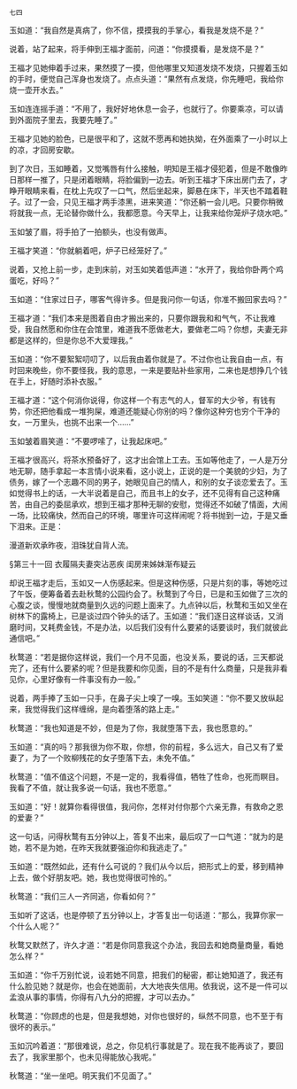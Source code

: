     七四 

   玉如道：“我自然是真病了，你不信，摸摸我的手掌心，看我是发烧不是？”

   说着，站了起来，将手伸到王福才面前，问道：“你摸摸看，是发烧不是？”

   王福才见她伸着手过来，果然摸了一摸，但他哪里又知道发烧不发烧，只握着玉如的手时，便觉自己浑身也发烧了。点点头道：“果然有点发烧，你先睡吧，我给你烧一壶开水去。”

   玉如连连摇手道：“不用了，我好好地休息一会子，也就行了。你要乘凉，可以请到外面院子里去，我要先睡了。”

   王福才见她的脸色，已是很平和了，这就不愿再和她执拗，在外面乘了一小时以上的凉，才回房安歇。

   到了次日，玉如睡着，又觉嘴唇有什么接触，明知是王福才侵犯着，但是不敢像昨日那样一推了，只是闭着眼睛，将脸偏到一边去。听到王福才下床出房门去了，才睁开眼睛来看，在枕上先叹了一口气，然后坐起来，脚悬在床下，半天也不踏着鞋子。过了一会，只见王福才两手漆黑，进来笑道：“你还躺一会儿吧。只要你稍微将就我一点，无论替你做什么，我都愿意。今天早上，让我来给你笼炉子烧水吧。”

   玉如皱了眉，将手拍了一拍额头，也没有做声。

   王福才笑道：“你就躺着吧，炉子已经笼好了。”

   说着，又抢上前一步，走到床前，对玉如笑着低声道：“水开了，我给你卧两个鸡蛋吃，好吗？”

   玉如道：“住家过日子，哪客气得许多。但是我问你一句话，你准不搬回家去吗？”

   王福才道：“我们本来是图着自由才搬出来的，只要你跟我和和气气，不让我难受，我自然愿和你住在会馆里，难道我不愿做老大，要做老二吗？你想，夫妻无非都是这样的，但是你总不大爱理我。”

   玉如道：“你不要絮絮叨叨了，以后我由着你就是了。不过你也让我自由一点，有时回来晚些，你不要怪我，我的意思，一来是要贴补些家用，二来也是想挣几个钱在手上，好随时添补衣服。”

   王福才道：“这个何消你说得，你这样一个有志气的人，督军的大少爷，有钱有势，你还把他看成一堆狗屎，难道还能疑心你别的吗？像你这种穷也穷个干净的女，一万里头，也挑不出来一个……”

   玉如皱着眉笑道：“不要啰嗦了，让我起床吧。”

   王福才很高兴，将茶水预备好了，这才出会馆上工去。玉如等他走了，一人是万分地无聊，随手拿起一本言情小说来看，这小说上，正说的是一个美貌的少妇，为了债务，嫁了一个志趣不同的男子，她眼见自己的情人，和别的女子谈恋爱去了。玉如觉得书上的话，一大半说着是自己，而且书上的女子，还不见得有自己这种痛苦，由自己的委屈承欢，想到王福才那种无聊的安慰，觉得还不如破了情面，大闹一场，比较痛快，然而自己的环境，哪里许可这样闹呢？将书抛到一边，于是又垂下泪来。正是：

   漫道新欢承昨夜，泪珠犹自背人流。

   §第三十一回 衣履隔夫妻突沾恶疾 闺房来姊妹渐布疑云

   却说王福才走后，玉如又一人伤感起来。但是这种伤感，只是片刻的事，等她吃过了午饭，便筹备着去赴秋鹜的公园约会了。秋鹜到了今日，已是和玉如做了三次的心腹之谈，慢慢地就商量到久远的问题上面来了。九点钟以后，秋鹜和玉如又坐在树林下的露椅上，已是谈过四个钟头的话了。玉如道：“我们逐日这样谈话，又消磨时间，又耗费金钱，不是办法，以后我们没有什么要紧的话要谈时，我们就彼此通信吧。”

   秋鹜道：“若是据你这样说，我们一个月不见面，也没关系，要说的话，三天都说完了，还有什么要紧的呢？但是我要和你见面，目的不是有什么商量，只是我非看见你，心里好像有一件事没有办一般。”

   说着，两手捧了玉如一只手，在鼻子尖上嗅了一嗅。玉如笑道：“你不要又放纵起来，我觉得我们这样缠绵，是向着堕落的路上走。”

   秋鹜道：“我也知道是不妙，但是为了你，我就堕落下去，我也愿意的。”

   玉如道：“真的吗？那我很为你不取，你想，你的前程，多么远大，自己又有了爱妻了，为了一个败柳残花的女子堕落下去，未免不值。”

   秋鹜道：“值不值这个问题，不是一定的，我看得值，牺牲了性命，也死而瞑目。我看了不值，就让我多说一句话，我也不愿意。”

   玉如道：“好！就算你看得很值，我问你，怎样对付你那个六亲无靠，有救命之恩的爱妻？”

   这一句话，问得秋鹜有五分钟以上，答复不出来，最后叹了一口气道：“就为的是她，若不是为她，在昨天我就要强迫你和我逃走了。”

   玉如道：“既然如此，还有什么可说的？我们从今以后，把形式上的爱，移到精神上去，做个好朋友吧。她，我也觉得很可怜的。”

   秋鹜道：“我们三人一齐同逃，你看如何？”

   玉如听了这话，也是停顿了五分钟以上，才答复出一句话道：“那么，我算你家一个什么人呢？”

   秋鹜又默然了，许久才道：“若是你同意我这个办法，我回去和她商量商量，看她怎么样？”

   玉如道：“你千万别忙说，设若她不同意，把我们的秘密，都让她知道了，我还有什么脸见她？就是你，也会在她面前，大大地丧失信用。依我说，这不是一件可以孟浪从事的事情，你得有八九分的把握，才可以去办。”

   秋鹜道：“你顾虑的也是，但是我想她，对你也很好的，纵然不同意，也不至于有很坏的表示。”

   玉如沉吟着道：“那很难说，总之，你见机行事就是了。现在我不能再谈了，要回去了，我家里那个，也未见得能放心我呢。”

   秋鹜道：“坐一坐吧。明天我们不见面了。”

